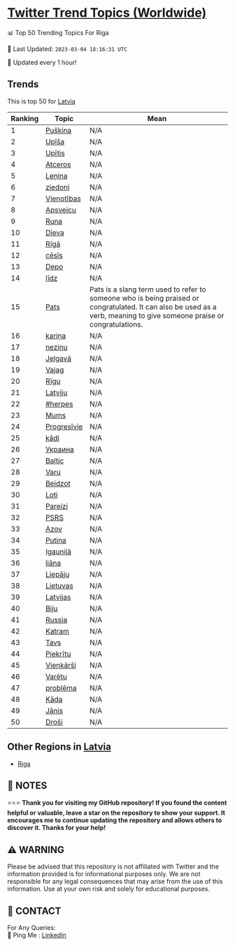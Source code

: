 [Twitter Trend Topics (Worldwide)](https://github.com/ErcinDedeoglu/Twitter-Trend-Topics)
==========


📊 Top 50 Trending Topics For Riga

📆 Last Updated: `2023-03-04 18:16:31 UTC`

🔧 Updated every 1 hour!


## Trends

This is top 50 for [Latvia](</Latvia>)

| Ranking | Topic | Mean |
| ------- | ------------ | ------------ |
| 1 | [Puškina](http://twitter.com/search?q=Pu%c5%a1kina) | N/A |
| 2 | [Upīša](http://twitter.com/search?q=Up%c4%ab%c5%a1a) | N/A |
| 3 | [Upītis](http://twitter.com/search?q=Up%c4%abtis) | N/A |
| 4 | [Atceros](http://twitter.com/search?q=Atceros) | N/A |
| 5 | [Ļeņina](http://twitter.com/search?q=%c4%bbe%c5%86ina) | N/A |
| 6 | [ziedoni](http://twitter.com/search?q=ziedoni) | N/A |
| 7 | [Vienotības](http://twitter.com/search?q=Vienot%c4%abbas) | N/A |
| 8 | [Apsveicu](http://twitter.com/search?q=Apsveicu) | N/A |
| 9 | [Runa](http://twitter.com/search?q=Runa) | N/A |
| 10 | [Dieva](http://twitter.com/search?q=Dieva) | N/A |
| 11 | [Rīgā](http://twitter.com/search?q=R%c4%abg%c4%81) | N/A |
| 12 | [cēsīs](http://twitter.com/search?q=c%c4%93s%c4%abs) | N/A |
| 13 | [Depo](http://twitter.com/search?q=Depo) | N/A |
| 14 | [līdz](http://twitter.com/search?q=l%c4%abdz) | N/A |
| 15 | [Pats](http://twitter.com/search?q=Pats) | Pats is a slang term used to refer to someone who is being praised or congratulated. It can also be used as a verb, meaning to give someone praise or congratulations. |
| 16 | [kariņa](http://twitter.com/search?q=kari%c5%86a) | N/A |
| 17 | [nezinu](http://twitter.com/search?q=nezinu) | N/A |
| 18 | [Jelgavā](http://twitter.com/search?q=Jelgav%c4%81) | N/A |
| 19 | [Vajag](http://twitter.com/search?q=Vajag) | N/A |
| 20 | [Rīgu](http://twitter.com/search?q=R%c4%abgu) | N/A |
| 21 | [Latviju](http://twitter.com/search?q=Latviju) | N/A |
| 22 | [#herpes](http://twitter.com/search?q=%23herpes) | N/A |
| 23 | [Mums](http://twitter.com/search?q=Mums) | N/A |
| 24 | [Progresīvie](http://twitter.com/search?q=Progres%c4%abvie) | N/A |
| 25 | [kādi](http://twitter.com/search?q=k%c4%81di) | N/A |
| 26 | [Украина](http://twitter.com/search?q=%d0%a3%d0%ba%d1%80%d0%b0%d0%b8%d0%bd%d0%b0) | N/A |
| 27 | [Baltic](http://twitter.com/search?q=Baltic) | N/A |
| 28 | [Varu](http://twitter.com/search?q=Varu) | N/A |
| 29 | [Beidzot](http://twitter.com/search?q=Beidzot) | N/A |
| 30 | [Ļoti](http://twitter.com/search?q=%c4%bboti) | N/A |
| 31 | [Pareizi](http://twitter.com/search?q=Pareizi) | N/A |
| 32 | [PSRS](http://twitter.com/search?q=PSRS) | N/A |
| 33 | [Azov](http://twitter.com/search?q=Azov) | N/A |
| 34 | [Putina](http://twitter.com/search?q=Putina) | N/A |
| 35 | [Igaunijā](http://twitter.com/search?q=Igaunij%c4%81) | N/A |
| 36 | [liāna](http://twitter.com/search?q=li%c4%81na) | N/A |
| 37 | [Liepāju](http://twitter.com/search?q=Liep%c4%81ju) | N/A |
| 38 | [Lietuvas](http://twitter.com/search?q=Lietuvas) | N/A |
| 39 | [Latvijas](http://twitter.com/search?q=Latvijas) | N/A |
| 40 | [Biju](http://twitter.com/search?q=Biju) | N/A |
| 41 | [Russia](http://twitter.com/search?q=Russia) | N/A |
| 42 | [Katram](http://twitter.com/search?q=Katram) | N/A |
| 43 | [Tavs](http://twitter.com/search?q=Tavs) | N/A |
| 44 | [Piekrītu](http://twitter.com/search?q=Piekr%c4%abtu) | N/A |
| 45 | [Vienkārši](http://twitter.com/search?q=Vienk%c4%81r%c5%a1i) | N/A |
| 46 | [Varētu](http://twitter.com/search?q=Var%c4%93tu) | N/A |
| 47 | [problēma](http://twitter.com/search?q=probl%c4%93ma) | N/A |
| 48 | [Kāda](http://twitter.com/search?q=K%c4%81da) | N/A |
| 49 | [Jānis](http://twitter.com/search?q=J%c4%81nis) | N/A |
| 50 | [Droši](http://twitter.com/search?q=Dro%c5%a1i) | N/A |



## Other Regions in [Latvia](</Latvia>)

* [Riga](</Latvia/Riga.md>)



## 📝 NOTES

⭐⭐⭐ **Thank you for visiting my GitHub repository! If you found the content helpful or valuable, leave a star on the repository to show your support. It encourages me to continue updating the repository and allows others to discover it. Thanks for your help!**


## ⚠️ WARNING

Please be advised that this repository is not affiliated with Twitter and the information provided is for informational purposes only. We are not responsible for any legal consequences that may arise from the use of this information. Use at your own risk and solely for educational purposes.


## 📨 CONTACT

 For Any Queries:  
            🏓 Ping Me : [LinkedIn](https://www.linkedin.com/in/ercindedeoglu/)
